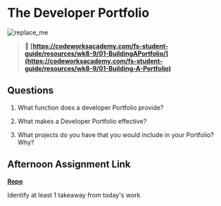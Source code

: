 # The Developer Portfolio

![replace_me](https://codeworks.blob.core.windows.net/public/assets/img/illustrations/placeholder.svg)

> **📖 [https://codeworksacademy.com/fs-student-guide/resources/wk8-9/01-BuildingAPortfolio/](https://codeworksacademy.com/fs-student-guide/resources/wk8-9/01-Building-A-Portfolio)**

## Questions

1. What function does a developer Portfolio provide?

2. What makes a Developer Portfolio effective?

3. What projects do you have that you would include in your Portfolio? Why?

## Afternoon Assignment Link

**[Repo](https://github.com/zaneljensen/<ASSIGNMENT_REPO>)**

Identify at least 1 takeaway from today's work
